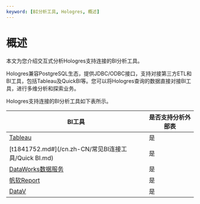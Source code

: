 ```yaml
---
keyword: [BI分析工具, Hologres, 概述]
---
```


# 概述

本文为您介绍交互式分析Hologres支持连接的BI分析工具。

Hologres兼容PostgreSQL生态，提供JDBC/ODBC接口，支持对接第三方ETL和BI工具，包括Tableau及QuickBI等。您可以将Hologres查询的数据直接对接BI工具，进行多维分析和探索业务。

Hologres支持连接的BI分析工具如下表所示。

|BI工具|是否支持分析外部表|
|----|---------|
|[Tableau](/cn.zh-CN/常见BI连接工具/Tableau.md)|是|
|[t1841752.md\#](/cn.zh-CN/常见BI连接工具/Quick BI.md)|是|
|[DataWorks数据服务](/cn.zh-CN/常见BI连接工具/DataWorks数据服务.md)|是|
|[帆软Report](/cn.zh-CN/常见BI连接工具/帆软Report.md)|是|
|[DataV](/cn.zh-CN/常见BI连接工具/DataV.md)|是|

